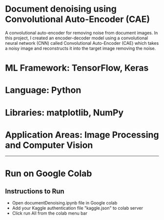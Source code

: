# Document denoising using Convolutional Auto-Encoder (CAE)
A convolutional auto-encoder for removing noise from document images. In this project, I created an encoder-decoder model using a convolutional neural network (CNN) called Convolutional Auto-Encoder (CAE) which takes a noisy image and reconstructs it into the target image removing the noise.

# ML Framework: TensorFlow, Keras
# Language: Python
# Libraries: matplotlib, NumPy
# Application Areas: Image Processing and Computer Vision
--------------------------------------------------------------------------------------------------------------------------------------------------
# Run on Google Colab

## Instructions to Run
- Open documentDenoising.ipynb file in Google colab
- Add your Kaggle authentication file "kaggle.json" to colab server
- Click run All from the colab menu bar

